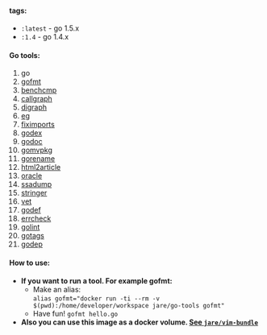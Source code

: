 #### **tags:**
  - `:latest`  - go 1.5.x
  - `:1.4`     - go 1.4.x
  
#### **Go tools:**  
  1. go    
  2. [gofmt](https://golang.org/cmd/gofmt/)  
  3. [benchcmp](https://golang.org/x/tools/cmd/benchcmp)   
  4. [callgraph](https://golang.org/x/tools/cmd/callgraph)   
  5. [digraph](https://golang.org/x/tools/cmd/digraph)   
  6. [eg](https://golang.org/x/tools/cmd/eg)   
  7. [fiximports](https://golang.org/x/tools/cmd/fiximports)   
  8. [godex](https://golang.org/x/tools/cmd/godex)   
  9. [godoc](https://golang.org/x/tools/cmd/godoc)   
  10. [gomvpkg](https://golang.org/x/tools/cmd/gomvpkg)   
  11. [gorename](https://golang.org/x/tools/cmd/gorename)   
  12. [html2article](https://golang.org/x/tools/cmd/html2article)   
  13. [oracle](https://golang.org/x/tools/cmd/oracle)   
  14. [ssadump](https://golang.org/x/tools/cmd/ssadump)   
  15. [stringer](https://golang.org/x/tools/cmd/stringer)   
  16. [vet](https://golang.org/x/tools/cmd/vet)
  17. [godef](https://code.google.com/p/rog-go/exp/cmd/godef)
  18. [errcheck](https://github.com/kisielk/errcheck)
  19. [golint](https://github.com/golang/lint/golint)
  20. [gotags](https://github.com/jstemmer/gotags)
  21. [godep](https://github.com/tools/godep)

#### **How to use:**
  - **If you want to run a tool. For example gofmt:**
    - Make an alias:  
     `alias gofmt="docker run -ti --rm -v $(pwd):/home/developer/workspace jare/go-tools gofmt"`
    - Have fun!  `gofmt hello.go`
  - **Also you can use this image as a docker volume. [See `jare/vim-bundle`](https://registry.hub.docker.com/u/jare/vim-bundle/)**

